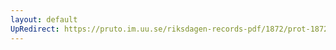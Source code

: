 ```yaml
---
layout: default
UpRedirect: https://pruto.im.uu.se/riksdagen-records-pdf/1872/prot-1872--fk--508/prot-1872--fk--508_019.pdf
---
```

